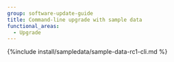 ```yaml
---
group: software-update-guide
title: Command-line upgrade with sample data
functional_areas:
  - Upgrade
---
```


{%include install/sampledata/sample-data-rc1-cli.md %}